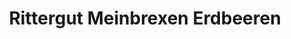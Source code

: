 ---
title: "Rittergut Meinbrexen Erdbeeren"
url: /goettingen/rittergut-meinbrexen-erdbeeren/
shop: Hofladen
---